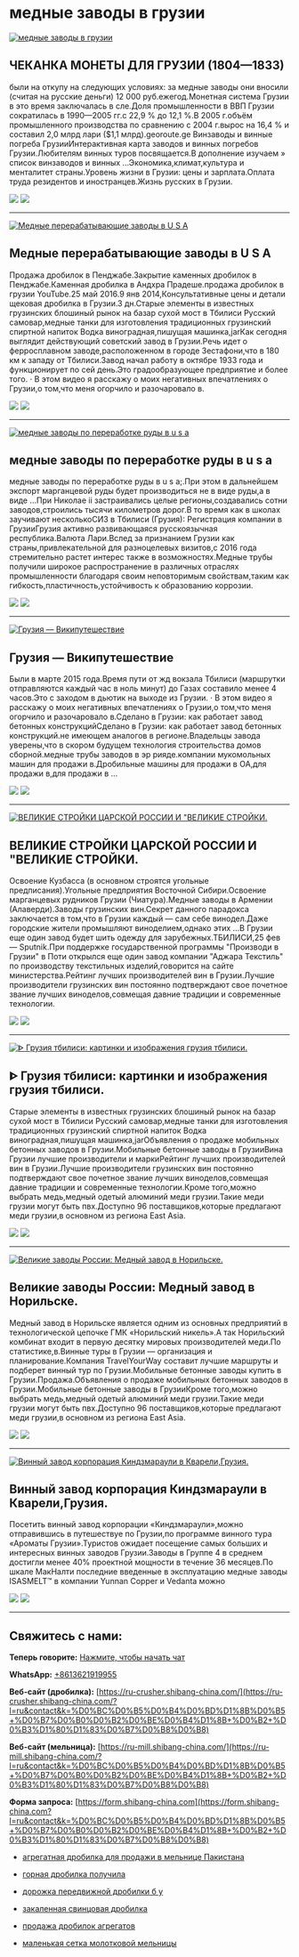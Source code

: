 # медные заводы в грузии

<a href="https://swt.shibang-china.com/?l=ru&img&k=%D0%BC%D0%B5%D0%B4%D0%BD%D1%8B%D0%B5+%D0%B7%D0%B0%D0%B2%D0%BE%D0%B4%D1%8B+%D0%B2+%D0%B3%D1%80%D1%83%D0%B7%D0%B8%D0%B8" target="_blank">![медные заводы в грузии](http://static.shibang-china.com/all-800x300/1454.jpg)</a>

## ЧЕКАНКА МОНЕТЫ ДЛЯ ГРУЗИИ (1804—1833)
были на откупу на следующих условиях: за медные заводы они вносили (считая на русские деньги) 12 000 руб.ежегод&#173;.Монетная система Грузии в это время заключалась в сле&#173;.Доля промышленности в ВВП Грузии сократилась в 1990—2005 гг.с 22,9 % до 12,1 %.В 2005 г.объём промышленного производства по сравнению с 2004 г.вырос на 16,4 % и составил 2,0 млрд лари ($1,1 млрд).georoute.ge Винзаводы и винные погреба ГрузииИнтерактивная карта заводов и винных погребов Грузии.Любителям винных туров посвящается.В дополнение изучаем &#187; список винзаводов и винных …Экономика,климат,культура и менталитет страны.Уровень жизни в Грузии: цены и зарплата.Оплата труда резидентов и иностранцев.Жизнь русских в Грузии.


<a href="https://whatsapp.shibangsoft.com/WhatsApp.php" target="_blank" title="WhatsApp">![](http://static.shibang-china.com/icon/whatsapp.png)</a> <a href="https://swt.shibang-china.com/?l=ru&icon&k=%D0%BC%D0%B5%D0%B4%D0%BD%D1%8B%D0%B5+%D0%B7%D0%B0%D0%B2%D0%BE%D0%B4%D1%8B+%D0%B2+%D0%B3%D1%80%D1%83%D0%B7%D0%B8%D0%B8" target="_blank">![](http://static.shibang-china.com/icon/chat-ru.png)</a>

---

<a href="https://swt.shibang-china.com/?l=ru&img&k=%D0%BC%D0%B5%D0%B4%D0%BD%D1%8B%D0%B5+%D0%B7%D0%B0%D0%B2%D0%BE%D0%B4%D1%8B+%D0%B2+%D0%B3%D1%80%D1%83%D0%B7%D0%B8%D0%B8" target="_blank">![Медные перерабатывающие заводы в U S A](http://static.shibang-china.com/all-800x300/93.jpg)</a>

## Медные перерабатывающие заводы в U S A
Продажа дробилок в Пенджабе.Закрытие каменных дробилок в Пенджабе.Каменная дробилка в Андхра Прадеше.продажа дробилок в грузии YouTube.25 май 2016.9 янв 2014,Консультативные цены и детали щековая дробилка в Грузии.3 дн.Старые элементы в известных грузинских блошиный рынок на базар сухой мост в Тбилиси Русский самовар,медные танки для изготовления традиционных грузинский спиртной напиток Водка виноградная,пишущая машинка,jarКак сегодня выглядит действующий советский завод в Грузии.Речь идет о ферросплавном заводе,расположенном в городе Зестафони,что в 180 км к западу от Тбилиси.Завод начал работу в октябре 1933 года и функционирует по сей день.Это градообразующее предприятие и более того.&nbsp;&#0183;&#32;В этом видео я расскажу о моих негативных впечатлениях о Грузии,о том,что меня огорчило и разочаровало в.


<a href="https://whatsapp.shibangsoft.com/WhatsApp.php" target="_blank" title="WhatsApp">![](http://static.shibang-china.com/icon/whatsapp.png)</a> <a href="https://swt.shibang-china.com/?l=ru&icon&k=%D0%BC%D0%B5%D0%B4%D0%BD%D1%8B%D0%B5+%D0%B7%D0%B0%D0%B2%D0%BE%D0%B4%D1%8B+%D0%B2+%D0%B3%D1%80%D1%83%D0%B7%D0%B8%D0%B8" target="_blank">![](http://static.shibang-china.com/icon/chat-ru.png)</a>

---

<a href="https://swt.shibang-china.com/?l=ru&img&k=%D0%BC%D0%B5%D0%B4%D0%BD%D1%8B%D0%B5+%D0%B7%D0%B0%D0%B2%D0%BE%D0%B4%D1%8B+%D0%B2+%D0%B3%D1%80%D1%83%D0%B7%D0%B8%D0%B8" target="_blank">![медные заводы по переработке руды в u s a](http://static.shibang-china.com/all-800x300/580.jpg)</a>

## медные заводы по переработке руды в u s a
медные заводы по переработке руды в u s a;.При этом в дальнейшем экспорт марганцевой руды будет производиться не в виде руды,а в виде …При Николае ii застраивались целые регионы,создавались сотни заводов,строились тысячи километров дорог.В то время как в школах заучивают несколькоСИЗ в Тбилиси (Грузия): Регистрация компании в ГрузииГрузия активно развивающаяся русскоязычная республика.Валюта Лари.Вслед за признанием Грузии как страны,привлекательной для разноцелевых визитов,с 2016 года стремительно растет интерес также в возможностях.Медные трубы получили широкое распространение в различных отраслях промышленности благодаря своим неповторимым свойствам,таким как гибкость,пластичность,устойчивость к образованию коррозии.


<a href="https://whatsapp.shibangsoft.com/WhatsApp.php" target="_blank" title="WhatsApp">![](http://static.shibang-china.com/icon/whatsapp.png)</a> <a href="https://swt.shibang-china.com/?l=ru&icon&k=%D0%BC%D0%B5%D0%B4%D0%BD%D1%8B%D0%B5+%D0%B7%D0%B0%D0%B2%D0%BE%D0%B4%D1%8B+%D0%B2+%D0%B3%D1%80%D1%83%D0%B7%D0%B8%D0%B8" target="_blank">![](http://static.shibang-china.com/icon/chat-ru.png)</a>

---

<a href="https://swt.shibang-china.com/?l=ru&img&k=%D0%BC%D0%B5%D0%B4%D0%BD%D1%8B%D0%B5+%D0%B7%D0%B0%D0%B2%D0%BE%D0%B4%D1%8B+%D0%B2+%D0%B3%D1%80%D1%83%D0%B7%D0%B8%D0%B8" target="_blank">![Грузия — Википутешествие](http://static.shibang-china.com/all-800x300/99.jpg)</a>

## Грузия — Википутешествие
Были в марте 2015 года.Время пути от жд вокзала Тбилиси (маршрутки отправляются каждый час в ноль минут) до Газах составило менее 4 часов.Это с заходом в дьютик на выходе из Грузии.&nbsp;&#0183;&#32;В этом видео я расскажу о моих негативных впечатлениях о Грузии,о том,что меня огорчило и разочаровало в.Сделано в Грузии: как работает завод бетонных конструкцийСделано в Грузии: как работает завод бетонных конструкций.не имеющем аналогов в регионе.Владельцы завода уверены,что в скором будущем технология строительства домов сборной.медные трубы заводов в эр рияде‎.компании мукомольных машин для продажи в.Дробильные машины для продажи в ОА,для продажи в,для продажи в …


<a href="https://whatsapp.shibangsoft.com/WhatsApp.php" target="_blank" title="WhatsApp">![](http://static.shibang-china.com/icon/whatsapp.png)</a> <a href="https://swt.shibang-china.com/?l=ru&icon&k=%D0%BC%D0%B5%D0%B4%D0%BD%D1%8B%D0%B5+%D0%B7%D0%B0%D0%B2%D0%BE%D0%B4%D1%8B+%D0%B2+%D0%B3%D1%80%D1%83%D0%B7%D0%B8%D0%B8" target="_blank">![](http://static.shibang-china.com/icon/chat-ru.png)</a>

---

<a href="https://swt.shibang-china.com/?l=ru&img&k=%D0%BC%D0%B5%D0%B4%D0%BD%D1%8B%D0%B5+%D0%B7%D0%B0%D0%B2%D0%BE%D0%B4%D1%8B+%D0%B2+%D0%B3%D1%80%D1%83%D0%B7%D0%B8%D0%B8" target="_blank">![ВЕЛИКИЕ СТРОЙКИ ЦАРСКОЙ РОССИИ И &quot;ВЕЛИКИЕ СТРОЙКИ.](http://static.shibang-china.com/all-800x300/732.jpg)</a>

## ВЕЛИКИЕ СТРОЙКИ ЦАРСКОЙ РОССИИ И &quot;ВЕЛИКИЕ СТРОЙКИ.
Освоение Кузбасса (в основном строятся угольные предписания).Угольные предприятия Восточной Сибири.Освоение марганцевых рудников Грузии (Чиатура).Медные заводы в Армении (Алаверди).Заводы грузинских вин.Секрет данного парадокса заключается в том,что в Грузии каждый — сам себе винодел.Даже городские жители промышляют виноделием,однако этих …В Грузии еще один завод будет шить одежду для зарубежных.ТБИЛИСИ,25 фев — Sputnik.При поддержке государственной программы &quot;Производи в Грузии&quot; в Поти открылся еще один завод компании &quot;Аджара Текстиль&quot; по производству текстильных изделий,говорится на сайте министерства.Рейтинг лучших производителей вин в Грузии.Лучшие производители грузинских вин постоянно подтверждают свое почетное звание лучших виноделов,совмещая давние традиции и современные технологии.


<a href="https://whatsapp.shibangsoft.com/WhatsApp.php" target="_blank" title="WhatsApp">![](http://static.shibang-china.com/icon/whatsapp.png)</a> <a href="https://swt.shibang-china.com/?l=ru&icon&k=%D0%BC%D0%B5%D0%B4%D0%BD%D1%8B%D0%B5+%D0%B7%D0%B0%D0%B2%D0%BE%D0%B4%D1%8B+%D0%B2+%D0%B3%D1%80%D1%83%D0%B7%D0%B8%D0%B8" target="_blank">![](http://static.shibang-china.com/icon/chat-ru.png)</a>

---

<a href="https://swt.shibang-china.com/?l=ru&img&k=%D0%BC%D0%B5%D0%B4%D0%BD%D1%8B%D0%B5+%D0%B7%D0%B0%D0%B2%D0%BE%D0%B4%D1%8B+%D0%B2+%D0%B3%D1%80%D1%83%D0%B7%D0%B8%D0%B8" target="_blank">![ᐈ Грузия тбилиси: картинки и изображения грузия тбилиси.](http://static.shibang-china.com/all-800x300/998.jpg)</a>

## ᐈ Грузия тбилиси: картинки и изображения грузия тбилиси.
Старые элементы в известных грузинских блошиный рынок на базар сухой мост в Тбилиси Русский самовар,медные танки для изготовления традиционных грузинский спиртной напиток Водка виноградная,пишущая машинка,jarОбъявления о продаже мобильных бетонных заводов в Грузии.Мобильные бетонные заводы в ГрузииВина Грузии лучшие производители и маркиРейтинг лучших производителей вин в Грузии.Лучшие производители грузинских вин постоянно подтверждают свое почетное звание лучших виноделов,совмещая давние традиции и современные технологии.Кроме того,можно выбрать медь,медный одетый алюминий меди грузии.Такие меди грузии могут быть пвх.Доступно 96 поставщиков,которые предлагают меди грузии,в основном из региона East Asia.


<a href="https://whatsapp.shibangsoft.com/WhatsApp.php" target="_blank" title="WhatsApp">![](http://static.shibang-china.com/icon/whatsapp.png)</a> <a href="https://swt.shibang-china.com/?l=ru&icon&k=%D0%BC%D0%B5%D0%B4%D0%BD%D1%8B%D0%B5+%D0%B7%D0%B0%D0%B2%D0%BE%D0%B4%D1%8B+%D0%B2+%D0%B3%D1%80%D1%83%D0%B7%D0%B8%D0%B8" target="_blank">![](http://static.shibang-china.com/icon/chat-ru.png)</a>

---

<a href="https://swt.shibang-china.com/?l=ru&img&k=%D0%BC%D0%B5%D0%B4%D0%BD%D1%8B%D0%B5+%D0%B7%D0%B0%D0%B2%D0%BE%D0%B4%D1%8B+%D0%B2+%D0%B3%D1%80%D1%83%D0%B7%D0%B8%D0%B8" target="_blank">![Великие заводы России: Медный завод в Норильске.](http://static.shibang-china.com/all-800x300/715.jpg)</a>

## Великие заводы России: Медный завод в Норильске.
Медный завод в Норильске является одним из основных предприятий в технологической цепочке ГМК &#171;Норильский никель&#187;.А так Норильский комбинат входит в первую десятку мировых производителей меди.По статистике,в.Винные туры в Грузии — организация и планирование.Компания TravelYourWay составит лучшие маршруты и подберет винный тур по Грузии.Мобильные бетонные заводы купить в Грузии.Продажа.Объявления о продаже мобильных бетонных заводов в Грузии.Мобильные бетонные заводы в ГрузииКроме того,можно выбрать медь,медный одетый алюминий меди грузии.Такие меди грузии могут быть пвх.Доступно 96 поставщиков,которые предлагают меди грузии,в основном из региона East Asia.


<a href="https://whatsapp.shibangsoft.com/WhatsApp.php" target="_blank" title="WhatsApp">![](http://static.shibang-china.com/icon/whatsapp.png)</a> <a href="https://swt.shibang-china.com/?l=ru&icon&k=%D0%BC%D0%B5%D0%B4%D0%BD%D1%8B%D0%B5+%D0%B7%D0%B0%D0%B2%D0%BE%D0%B4%D1%8B+%D0%B2+%D0%B3%D1%80%D1%83%D0%B7%D0%B8%D0%B8" target="_blank">![](http://static.shibang-china.com/icon/chat-ru.png)</a>

---

<a href="https://swt.shibang-china.com/?l=ru&img&k=%D0%BC%D0%B5%D0%B4%D0%BD%D1%8B%D0%B5+%D0%B7%D0%B0%D0%B2%D0%BE%D0%B4%D1%8B+%D0%B2+%D0%B3%D1%80%D1%83%D0%B7%D0%B8%D0%B8" target="_blank">![Винный завод корпорация Киндзмараули в Кварели,Грузия.](http://static.shibang-china.com/all-800x300/345.jpg)</a>

## Винный завод корпорация Киндзмараули в Кварели,Грузия.
Посетить винный завод корпорации &#171;Киндзмараули&#187;,можно отправившись в путешествуе по Грузии,по программе винного тура &#171;Ароматы Грузии&#187;.Туристов ожидает посещение самых больших и интересных винных заводов Грузии.Заводы в Группе 4 в среднем достигли менее 40% проектной мощности в течение 36 месяцев.По шкале МакНалти последние введенные в эксплуатацию медные заводы ISASMELT™ в компании Yunnan Copper и Vedanta можно

<a href="https://whatsapp.shibangsoft.com/WhatsApp.php" target="_blank" title="WhatsApp">![](http://static.shibang-china.com/icon/whatsapp.png)</a> <a href="https://swt.shibang-china.com/?l=ru&icon&k=%D0%BC%D0%B5%D0%B4%D0%BD%D1%8B%D0%B5+%D0%B7%D0%B0%D0%B2%D0%BE%D0%B4%D1%8B+%D0%B2+%D0%B3%D1%80%D1%83%D0%B7%D0%B8%D0%B8" target="_blank">![](http://static.shibang-china.com/icon/chat-ru.png)</a>

---
## Свяжитесь с нами:

**Теперь говорите:** [Нажмите, чтобы начать чат](https://swt.shibang-china.com?l=ru&contact&k=%D0%BC%D0%B5%D0%B4%D0%BD%D1%8B%D0%B5+%D0%B7%D0%B0%D0%B2%D0%BE%D0%B4%D1%8B+%D0%B2+%D0%B3%D1%80%D1%83%D0%B7%D0%B8%D0%B8)

**WhatsApp:**  [+8613621919955](https://whatsapp.shibangsoft.com/WhatsApp.php)

**Веб-сайт (дробилка):** [https://ru-crusher.shibang-china.com/](https://ru-crusher.shibang-china.com/?l=ru&contact&k=%D0%BC%D0%B5%D0%B4%D0%BD%D1%8B%D0%B5+%D0%B7%D0%B0%D0%B2%D0%BE%D0%B4%D1%8B+%D0%B2+%D0%B3%D1%80%D1%83%D0%B7%D0%B8%D0%B8)

**Веб-сайт (мельница):** [https://ru-mill.shibang-china.com/](https://ru-mill.shibang-china.com/?l=ru&contact&k=%D0%BC%D0%B5%D0%B4%D0%BD%D1%8B%D0%B5+%D0%B7%D0%B0%D0%B2%D0%BE%D0%B4%D1%8B+%D0%B2+%D0%B3%D1%80%D1%83%D0%B7%D0%B8%D0%B8)

**Форма запроса:** [https://form.shibang-china.com](https://form.shibang-china.com?l=ru&contact&k=%D0%BC%D0%B5%D0%B4%D0%BD%D1%8B%D0%B5+%D0%B7%D0%B0%D0%B2%D0%BE%D0%B4%D1%8B+%D0%B2+%D0%B3%D1%80%D1%83%D0%B7%D0%B8%D0%B8)

* [агрегатная дробилка для продажи в мельнице Пакистана](../122/%D0%B0%D0%B3%D1%80%D0%B5%D0%B3%D0%B0%D1%82%D0%BD%D0%B0%D1%8F%20%D0%B4%D1%80%D0%BE%D0%B1%D0%B8%D0%BB%D0%BA%D0%B0%20%D0%B4%D0%BB%D1%8F%20%D0%BF%D1%80%D0%BE%D0%B4%D0%B0%D0%B6%D0%B8%20%D0%B2%20%D0%BC%D0%B5%D0%BB%D1%8C%D0%BD%D0%B8%D1%86%D0%B5%20%D0%9F%D0%B0%D0%BA%D0%B8%D1%81%D1%82%D0%B0%D0%BD%D0%B0.md)

* [горная дробилка получила](../121/%D0%B3%D0%BE%D1%80%D0%BD%D0%B0%D1%8F%20%D0%B4%D1%80%D0%BE%D0%B1%D0%B8%D0%BB%D0%BA%D0%B0%20%D0%BF%D0%BE%D0%BB%D1%83%D1%87%D0%B8%D0%BB%D0%B0.md)

* [дорожка передвижной дробилки б  у](../122/%D0%B4%D0%BE%D1%80%D0%BE%D0%B6%D0%BA%D0%B0%20%D0%BF%D0%B5%D1%80%D0%B5%D0%B4%D0%B2%D0%B8%D0%B6%D0%BD%D0%BE%D0%B9%20%D0%B4%D1%80%D0%BE%D0%B1%D0%B8%D0%BB%D0%BA%D0%B8%20%D0%B1%20%20%D1%83.md)

* [закаленная свинцовая дробилка](../125/%D0%B7%D0%B0%D0%BA%D0%B0%D0%BB%D0%B5%D0%BD%D0%BD%D0%B0%D1%8F%20%D1%81%D0%B2%D0%B8%D0%BD%D1%86%D0%BE%D0%B2%D0%B0%D1%8F%20%D0%B4%D1%80%D0%BE%D0%B1%D0%B8%D0%BB%D0%BA%D0%B0.md)

* [продажа дробилок агрегатов](../121/%D0%BF%D1%80%D0%BE%D0%B4%D0%B0%D0%B6%D0%B0%20%D0%B4%D1%80%D0%BE%D0%B1%D0%B8%D0%BB%D0%BE%D0%BA%20%D0%B0%D0%B3%D1%80%D0%B5%D0%B3%D0%B0%D1%82%D0%BE%D0%B2.md)

* [маленькая сетка молотковой мельницы](../121/%D0%BC%D0%B0%D0%BB%D0%B5%D0%BD%D1%8C%D0%BA%D0%B0%D1%8F%20%D1%81%D0%B5%D1%82%D0%BA%D0%B0%20%D0%BC%D0%BE%D0%BB%D0%BE%D1%82%D0%BA%D0%BE%D0%B2%D0%BE%D0%B9%20%D0%BC%D0%B5%D0%BB%D1%8C%D0%BD%D0%B8%D1%86%D1%8B.md)
